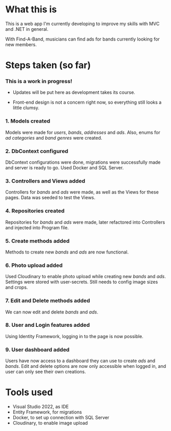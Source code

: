 # What this is

This is a web app I'm currently developing to improve my skills with MVC and .NET in general.

With Find-A-Band, musicians can find ads for bands currently looking for new members.

# Steps taken (so far)

### This is a work in progress! ###
- Updates will be put here as development takes its course.

- Front-end design is not a concern right now, so everything still looks a little clumsy.

### 1. Models created
Models were made for *users*, *bands*, *addresses* and *ads*. Also, enums for *ad categories* and *band genres* were created.

### 2. DbContext configured
DbContext configurations were done, migrations were successfully made and server is ready to go. Used Docker and SQL Server.

### 3. Controllers and Views added
Controllers for *bands* and *ads* were made, as well as the Views for these pages. Data was seeded to test the Views.

### 4. Repositories created
Repositories for *bands* and *ads* were made, later refactored into Controllers and injected into Program file.

### 5. Create methods added
Methods to create new *bands* and *ads* are now functional.

### 6. Photo upload added
Used Cloudinary to enable photo upload while creating new *bands* and *ads*. Settings were stored with user-secrets. Still needs to config image sizes and crops.

### 7. Edit and Delete methods added
We can now edit and delete *bands* and *ads*.

### 8. User and Login features added
Using Identity Framework, logging in to the page is now possible.

### 9. User dashboard added
Users have now access to a dashboard they can use to create *ads* and *bands*. Edit and delete options are now only accessible when logged in, and user can only see their own creations.

# Tools used

- Visual Studio 2022, as IDE
- Entity Framework, for migrations
- Docker, to set up connection with SQL Server
- Cloudinary, to enable image upload
